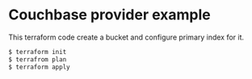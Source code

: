# Couchbase provider example

This terraform code create a bucket and configure primary index for it. 

``` bash
$ terraform init
$ terrafrom plan
$ terraform apply 
```

